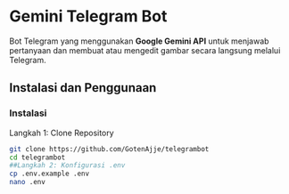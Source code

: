 # Gemini Telegram Bot

Bot Telegram yang menggunakan **Google Gemini API** untuk menjawab pertanyaan dan membuat atau mengedit gambar secara langsung melalui Telegram.

## Instalasi dan Penggunaan

### Instalasi

Langkah 1: Clone Repository  
```bash
git clone https://github.com/GotenAjje/telegrambot
cd telegrambot
##Langkah 2: Konfigurasi .env
cp .env.example .env
nano .env
